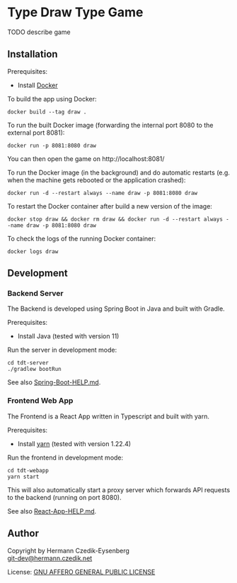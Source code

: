 Type Draw Type Game
===================

TODO describe game

Installation
------------

Prerequisites:
* Install [Docker](https://www.docker.com/)

To build the app using Docker:

    docker build --tag draw .

To run the built Docker image (forwarding the internal port 8080 to the external port 8081):

    docker run -p 8081:8080 draw

You can then open the game on http://localhost:8081/

To run the Docker image (in the background) and do automatic restarts (e.g. when the machine gets rebooted or the application crashed):

    docker run -d --restart always --name draw -p 8081:8080 draw

To restart the Docker container after build a new version of the image:

    docker stop draw && docker rm draw && docker run -d --restart always --name draw -p 8081:8080 draw

To check the logs of the running Docker container:

    docker logs draw

Development
-----------

### Backend Server

The Backend is developed using Spring Boot in Java and built with Gradle.

Prerequisites:
* Install Java (tested with version 11)

Run the server in development mode:

    cd tdt-server
    ./gradlew bootRun

See also [Spring-Boot-HELP.md](tdt-server/Spring-Boot-HELP.md).

### Frontend Web App

The Frontend is a React App written in Typescript and built with yarn.

Prerequisites:
* Install [yarn](https://yarnpkg.com/) (tested with version 1.22.4)

Run the frontend in development mode:

    cd tdt-webapp
    yarn start

This will also automatically start a proxy server which forwards API requests to the backend (running on port 8080).

See also [React-App-HELP.md](tdt-webapp/React-App-HELP.md).

Author
------

Copyright by Hermann Czedik-Eysenberg  
git-dev@hermann.czedik.net

License: [GNU AFFERO GENERAL PUBLIC LICENSE](LICENSE)
